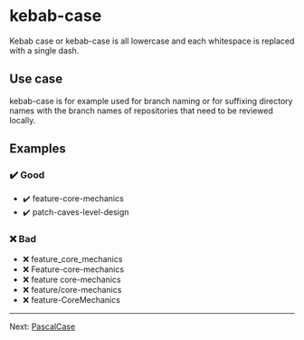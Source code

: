 # kebab-case

Kebab case or kebab-case is all lowercase and each whitespace is replaced with a single dash.

## Use case

kebab-case is for example used for branch naming or for suffixing directory names with the branch names of repositories that need to be reviewed locally.

## Examples

### ✔️ Good

- ✔️ feature-core-mechanics
- ✔️ patch-caves-level-design

### ❌ Bad

- ❌ feature\_core\_mechanics
- ❌ Feature-core-mechanics
- ❌ feature core-mechanics
- ❌ feature/core-mechanics
- ❌ feature-CoreMechanics

---

Next: [PascalCase](PascalCase)